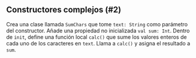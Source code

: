 ## Constructores complejos (#2)

Crea una clase llamada `SumChars` que tome `text: String` como parámetro del constructor. Añade una propiedad no inicializada `val sum: Int`. Dentro de `init`, define una función local `calc()` que sume los valores enteros de cada uno de los caracteres en `text`. Llama a `calc()` y asigna el resultado a `sum`.
